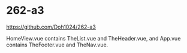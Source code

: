 # 262-a3

https://github.com/Doh1024/262-a3

HomeView.vue contains TheList.vue and TheHeader.vue, and App.vue contains TheFooter.vue and TheNav.vue.